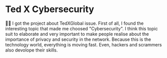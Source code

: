 # Ted X Cybersecurity
🙌🏻 I got the project about TedXGlobal issue. First of all, I found the interesting topic that made me choosed "Cybersecurity". I think this topic suit to elaborate and very important to make people realise about the importance of privacy and security in the network. Because this is the technology world, everything is moving fast. Even, hackers and scrammers also devolope their skills.

